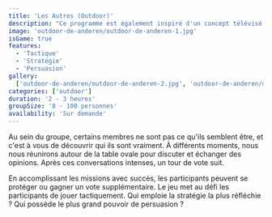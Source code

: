 ```yaml
---
title: 'Les Autres (Outdoor)'
description: "Ce programme est également inspiré d'un concept télévisé populaire, à savoir 'Les Traîtres'."
image: 'outdoor-de-anderen/outdoor-de-anderen-1.jpg'
isGame: true
features:
  - 'Tactique'
  - 'Stratégie'
  - 'Persuasion'
gallery:
  ['outdoor-de-anderen/outdoor-de-anderen-2.jpg', 'outdoor-de-anderen/outdoor-de-anderen-3.jpg']
categories: ['outdoor']
duration: '2 - 3 heures'
groupSize: '8 - 100 personnes'
availability: 'Sur demande'
---
```


Au sein du groupe, certains membres ne sont pas ce qu'ils semblent être, et c'est à vous de découvrir qui ils sont vraiment. À différents moments, nous nous réunirons autour de la table ovale pour discuter et échanger des opinions. Après ces conversations intenses, un tour de vote suit.

En accomplissant les missions avec succès, les participants peuvent se protéger ou gagner un vote supplémentaire. Le jeu met au défi les participants de jouer tactiquement. Qui emploie la stratégie la plus réfléchie ? Qui possède le plus grand pouvoir de persuasion ?
